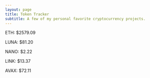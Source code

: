 ```yaml
---
layout: page
title: Token Tracker
subtitle: A few of my personal favorite cryptocurrency projects.
---
```


<!--BEGINCRYPTOINPUT-->
ETH: $2579.09

LUNA: $81.20

NANO: $2.22

LINK: $13.37

AVAX: $72.11

<!--ENDCRYPTOINPUT-->
